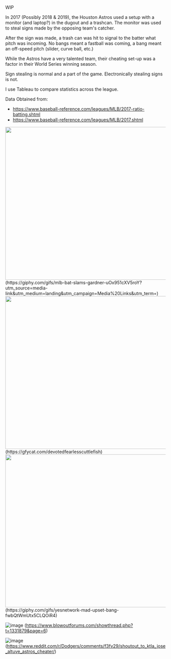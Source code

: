  WIP
 
 In 2017 (Possibly 2018 & 2019), the Houston Astros used a setup with a monitor (and laptop?) in the dugout and a trashcan. The monitor was used to steal signs made by the opposing team's catcher.

After the sign was made, a trash can was hit to signal to the batter what pitch was incoming. No bangs meant a fastball was coming, a bang meant an off-speed pitch (slider, curve ball, etc.)

While the Astros have a very talented team, their cheating set-up was a factor in their World Series winning season.

Sign stealing is normal and a part of the game. Electronically stealing signs is not.

I use Tableau to compare statistics across the league.

 Data Obtained from:
 - https://www.baseball-reference.com/leagues/MLB/2017-ratio-batting.shtml
 - https://www.baseball-reference.com/leagues/MLB/2017.shtml
 
 
<img src="https://media1.giphy.com/media/uOx951cXV5roY/giphy.gif" width="600" height="480" />
(https://giphy.com/gifs/mlb-bat-slams-gardner-uOx951cXV5roY?utm_source=media-link&utm_medium=landing&utm_campaign=Media%20Links&utm_term=)

<img src="https://thumbs.gfycat.com/DevotedFearlessCuttlefish-size_restricted.gif" width="600" height="480" />
(https://gfycat.com/devotedfearlesscuttlefish)

<img src="https://media3.giphy.com/media/fwbQtWmUtx5CLQOiR4/giphy.gif" width="600" height="480" />
(https://giphy.com/gifs/yesnetwork-mad-upset-bang-fwbQtWmUtx5CLQOiR4)

![image](https://user-images.githubusercontent.com/43827694/84600982-0133ef00-ae32-11ea-910e-ec2091d12db3.png)
(https://www.blowoutforums.com/showthread.php?t=1331879&page=6)


![image](https://i.redd.it/5lzudrwoyqg41.jpg)
(https://www.reddit.com/r/Dodgers/comments/f3fv29/shoutout_to_ktla_jose_altuve_astros_cheater/)
